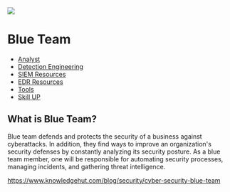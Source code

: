 
<img src="https://assets.kpmg/is/image/kpmg/Security-transformation-mainbanner:cq5dam.web.1400.350">  
  
# Blue Team
- [Analyst](/blue_team/analyst)  
- [Detection Engineering](/blue_team/detection_engineering)  
- [SIEM Resources](/blue_team/siem)  
- [EDR Resources](/blue_team/edr)
- [Tools](/blue_team/tools)  
- [Skill UP](/blue_team/education.md)
  
## What is Blue Team?
Blue team defends and protects the security of a business against cyberattacks. In addition, they find ways to improve an organization's security defenses by constantly analyzing its security posture. As a blue team member, one will be responsible for automating security processes, managing incidents, and gathering threat intelligence.  
  
https://www.knowledgehut.com/blog/security/cyber-security-blue-team

